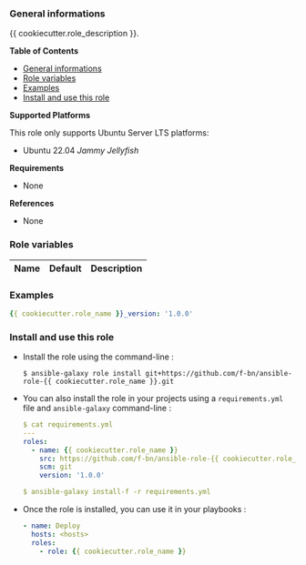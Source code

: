 ### General informations

{{ cookiecutter.role_description }}.

**Table of Contents**

- [General informations](#general-informations)
- [Role variables](#role-variables)
- [Examples](#examples)
- [Install and use this role](#install-and-use-this-role)

**Supported Platforms**

This role only supports Ubuntu Server LTS platforms:

  - Ubuntu 22.04 *Jammy Jellyfish*

**Requirements**

  - None

**References**

  - None

### Role variables

| Name                              | Default                      | Description                                                      |
| :-------------------------------- | :--------------------------- | :--------------------------------------------------------------- |

### Examples

```yaml
{{ cookiecutter.role_name }}_version: '1.0.0'
```

### Install and use this role

* Install the role using the command-line :

  ```shell
  $ ansible-galaxy role install git+https://github.com/f-bn/ansible-role-{{ cookiecutter.role_name }}.git
  ```

* You can also install the role in your projects using a `requirements.yml` file and `ansible-galaxy` command-line :

  ```YAML
  $ cat requirements.yml
  ---
  roles:
    - name: {{ cookiecutter.role_name }}
      src: https://github.com/f-bn/ansible-role-{{ cookiecutter.role_name }}.git
      scm: git
      version: '1.0.0'

  $ ansible-galaxy install-f -r requirements.yml
  ```

* Once the role is installed, you can use it in your playbooks :

  ```yaml
  - name: Deploy
    hosts: <hosts>
    roles:
      - role: {{ cookiecutter.role_name }}
  ```
